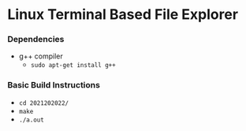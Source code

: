 # Linux Terminal Based File Explorer

### Dependencies

* g++ compiler
   - `sudo apt-get install g++`

### Basic Build Instructions

* `cd 2021202022/`
* `make`
* `./a.out`

